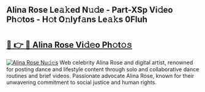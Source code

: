 ## Alina Rose Le𝚊𝚔ed N𝚞𝚍e - Part-XSp Vi𝚍eo Ph𝚘tos - H𝚘t O𝚗lyf𝚊ns Le𝚊𝚔s 0Fluh

# <h2><a href="http://hfd3bs.feru.top/?c=Alina+Rose">🔗 👉 🔴 Alina Rose Vi𝚍𝚎o Ph𝚘t𝚘𝚜</a></h2>

[![Alina Rose Nu𝚍𝚎s](https://i.imgur.com/0TWrTi3.gif)](http://hfd3bs.feru.top/?c=Alina+Rose)
Web celebrity Alina Rose and digital artist, renowned for posting dance and lifestyle content through solo and collaborative dance routines and brief videos. Passionate advocate Alina Rose, known for their unwavering commitment to social justice and human rights. 

